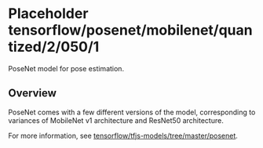 # Placeholder tensorflow/posenet/mobilenet/quantized/2/050/1
PoseNet model for pose estimation.

<!-- module-type: image-pose-detection -->

## Overview
PoseNet comes with a few different versions of the model, corresponding to
variances of MobileNet v1 architecture and ResNet50 architecture.

For more information, see
[tensorflow/tfjs-models/tree/master/posenet](https://github.com/tensorflow/tfjs-models/tree/master/posenet).

